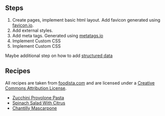 ## Steps

1. Create pages, implement basic html layout. Add favicon generated using [favicon.io](https://favicon.io).
1. Add external styles.
1. Add meta tags. Generated using [metatags.io](https://metatags.io/)
1. Implement Custom CSS
1. Implement Custom CSS

Maybe additional step on how to add [structured data](https://developers.google.com/search/docs/data-types/recipe)

## Recipes

All recipes are taken from [foodista.com](https://www.foodista.com) and are licensed under a [Creative Commons Attribution License](http://creativecommons.org/licenses/by/3.0/).

- [Zucchini Provolone Pasta](https://www.foodista.com/recipe/CQYKXF7V/zucchini-provolone-pasta)
- [Spinach Salad With Citrus](https://www.foodista.com/recipe/Z5N4PTBK/spinach-salad-with-citrus)
- [Chantilly Mascarpone](https://www.foodista.com/recipe/L5MH3QXT/chantilly-mascarpone)
